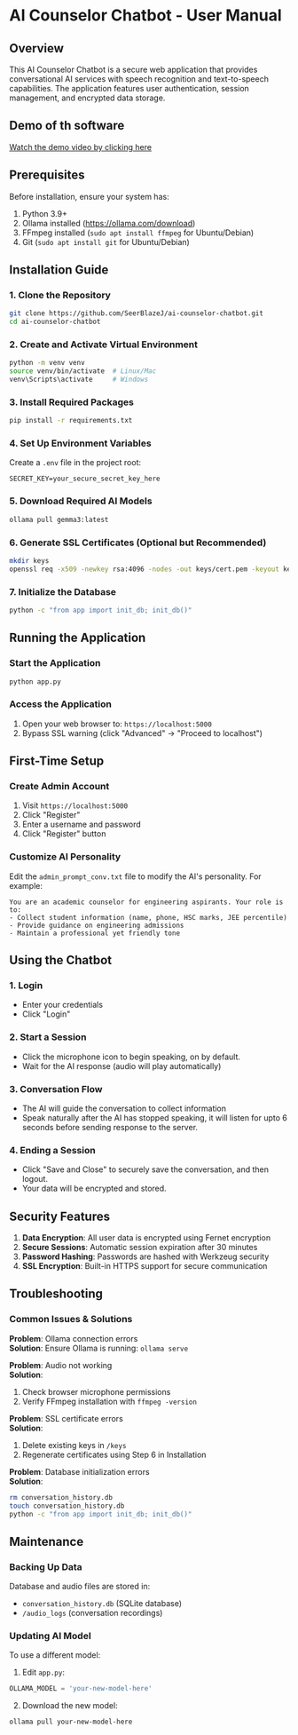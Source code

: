 # AI Counselor Chatbot - User Manual

## Overview
This AI Counselor Chatbot is a secure web application that provides conversational AI services with speech recognition and text-to-speech capabilities. The application features user authentication, session management, and encrypted data storage.

## Demo of th software
[Watch the demo video by clicking here](https://www.youtube.com/watch?v=gLxJVUZX6qg)

## Prerequisites
Before installation, ensure your system has:
1. Python 3.9+
2. Ollama installed (https://ollama.com/download)
3. FFmpeg installed (`sudo apt install ffmpeg` for Ubuntu/Debian)
4. Git (`sudo apt install git` for Ubuntu/Debian)

## Installation Guide

### 1. Clone the Repository
```bash
git clone https://github.com/SeerBlazeJ/ai-counselor-chatbot.git
cd ai-counselor-chatbot
```

### 2. Create and Activate Virtual Environment
```bash
python -m venv venv
source venv/bin/activate  # Linux/Mac
venv\Scripts\activate     # Windows
```

### 3. Install Required Packages
```bash
pip install -r requirements.txt
```

### 4. Set Up Environment Variables
Create a `.env` file in the project root:
```env
SECRET_KEY=your_secure_secret_key_here
```

### 5. Download Required AI Models
```bash
ollama pull gemma3:latest
```

### 6. Generate SSL Certificates (Optional but Recommended)
```bash
mkdir keys
openssl req -x509 -newkey rsa:4096 -nodes -out keys/cert.pem -keyout keys/key.pem -days 365
```

### 7. Initialize the Database
```bash
python -c "from app import init_db; init_db()"
```

## Running the Application

### Start the Application
```bash
python app.py
```

### Access the Application
1. Open your web browser to: `https://localhost:5000`
2. Bypass SSL warning (click "Advanced" → "Proceed to localhost")

## First-Time Setup

### Create Admin Account
1. Visit `https://localhost:5000`
2. Click "Register"
3. Enter a username and password
4. Click "Register" button

### Customize AI Personality
Edit the `admin_prompt_conv.txt` file to modify the AI's personality. For example:
```text
You are an academic counselor for engineering aspirants. Your role is to:
- Collect student information (name, phone, HSC marks, JEE percentile)
- Provide guidance on engineering admissions
- Maintain a professional yet friendly tone
```

## Using the Chatbot

### 1. Login
- Enter your credentials
- Click "Login"

### 2. Start a Session
- Click the microphone icon to begin speaking, on by default.
- Wait for the AI response (audio will play automatically)

### 3. Conversation Flow
- The AI will guide the conversation to collect information
- Speak naturally after the AI has stopped speaking, it will listen for upto 6 seconds before sending response to the server.

### 4. Ending a Session
- Click "Save and Close" to securely save the conversation, and then logout.
- Your data will be encrypted and stored.

## Security Features
1. **Data Encryption**: All user data is encrypted using Fernet encryption
2. **Secure Sessions**: Automatic session expiration after 30 minutes
3. **Password Hashing**: Passwords are hashed with Werkzeug security
4. **SSL Encryption**: Built-in HTTPS support for secure communication

## Troubleshooting

### Common Issues & Solutions
**Problem**: Ollama connection errors  
**Solution**: Ensure Ollama is running: `ollama serve`

**Problem**: Audio not working  
**Solution**: 
1. Check browser microphone permissions
2. Verify FFmpeg installation with `ffmpeg -version`

**Problem**: SSL certificate errors  
**Solution**: 
1. Delete existing keys in `/keys`
2. Regenerate certificates using Step 6 in Installation

**Problem**: Database initialization errors  
**Solution**:
```bash
rm conversation_history.db
touch conversation_history.db
python -c "from app import init_db; init_db()"
```

## Maintenance

### Backing Up Data
Database and audio files are stored in:
- `conversation_history.db` (SQLite database)
- `/audio_logs` (conversation recordings)

### Updating AI Model
To use a different model:
1. Edit `app.py`:
```python
OLLAMA_MODEL = 'your-new-model-here'
```
2. Download the new model:
```bash
ollama pull your-new-model-here
```
